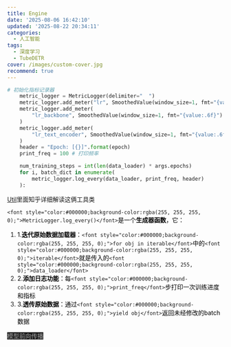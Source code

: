 ```yaml
---
title: Engine
date: '2025-08-06 16:42:10'
updated: '2025-08-22 20:34:11'
categories:
  - 人工智能
tags:
  - 深度学习
  - TubeDETR
cover: /images/custom-cover.jpg
recommend: true
---
```

```python
# 初始化指标记录器
    metric_logger = MetricLogger(delimiter="  ")
    metric_logger.add_meter("lr", SmoothedValue(window_size=1, fmt="{value:.6f}"))
    metric_logger.add_meter(
        "lr_backbone", SmoothedValue(window_size=1, fmt="{value:.6f}")
    )
    metric_logger.add_meter(
        "lr_text_encoder", SmoothedValue(window_size=1, fmt="{value:.6f}")
    )
    header = "Epoch: [{}]".format(epoch)
    print_freq = 100 # 打印频率

    num_training_steps = int(len(data_loader) * args.epochs)
    for i, batch_dict in enumerate(
        metric_logger.log_every(data_loader, print_freq, header)
    ):
```

[Util](https://www.yuque.com/yuqueyonghucfm7kr/awlus4/rlxt1rl4yxn3tg8d)里面知乎详细解读这俩工具类

`<font style="color:#000000;background-color:rgba(255, 255, 255, 0);">MetricLogger.log_every()</font>`<font style="color:#000000;background-color:rgba(255, 255, 255, 0);">是一个</font>**<font style="color:#000000;background-color:rgba(255, 255, 255, 0);">生成器函数</font>**<font style="color:#000000;background-color:rgba(255, 255, 255, 0);">，它：</font>

1. <font style="color:#000000;background-color:rgba(255, 255, 255, 0);">1.</font>**<font style="color:#000000;background-color:rgba(255, 255, 255, 0);">迭代原始数据加载器</font>**<font style="color:#000000;background-color:rgba(255, 255, 255, 0);">：</font>`<font style="color:#000000;background-color:rgba(255, 255, 255, 0);">for obj in iterable</font>`<font style="color:#000000;background-color:rgba(255, 255, 255, 0);">中的</font>`<font style="color:#000000;background-color:rgba(255, 255, 255, 0);">iterable</font>`<font style="color:#000000;background-color:rgba(255, 255, 255, 0);">就是传入的</font>`<font style="color:#000000;background-color:rgba(255, 255, 255, 0);">data_loader</font>`
2. <font style="color:#000000;background-color:rgba(255, 255, 255, 0);">2.</font>**<font style="color:#000000;background-color:rgba(255, 255, 255, 0);">添加日志功能</font>**<font style="color:#000000;background-color:rgba(255, 255, 255, 0);">：每</font>`<font style="color:#000000;background-color:rgba(255, 255, 255, 0);">print_freq</font>`<font style="color:#000000;background-color:rgba(255, 255, 255, 0);">步打印一次训练进度和指标</font>
3. <font style="color:#000000;background-color:rgba(255, 255, 255, 0);">3.</font>**<font style="color:#000000;background-color:rgba(255, 255, 255, 0);">透传原始数据</font>**<font style="color:#000000;background-color:rgba(255, 255, 255, 0);">：通过</font>`<font style="color:#000000;background-color:rgba(255, 255, 255, 0);">yield obj</font>`<font style="color:#000000;background-color:rgba(255, 255, 255, 0);">返回未经修改的batch数据</font>



<font style="color:rgba(255, 255, 255, 0.6);background-color:rgb(29, 29, 29);">模型前向传播</font>
